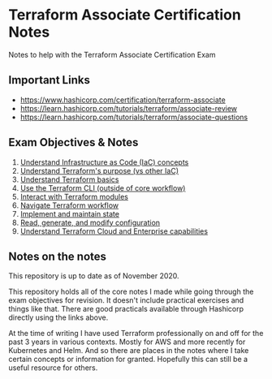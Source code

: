 # Terraform Associate Certification Notes
Notes to help with the Terraform Associate Certification Exam

## Important Links
* https://www.hashicorp.com/certification/terraform-associate
* https://learn.hashicorp.com/tutorials/terraform/associate-review
* https://learn.hashicorp.com/tutorials/terraform/associate-questions

## Exam Objectives & Notes
1. [Understand Infrastructure as Code (IaC) concepts](1-iac-concepts.md)
2. [Understand Terraform's purpose (vs other IaC)](2-terraform-benefits.md)
3. [Understand Terraform basics](3-terraform-basics.md)
4. [Use the Terraform CLI (outside of core workflow)](4-terraform-cli.md)
5. [Interact with Terraform modules](5-terraform-modules.md)
6. [Navigate Terraform workflow](6-terraform-workflow.md)
7. [Implement and maintain state](7-terraform-state.md)
8. [Read, generate, and modify configuration](8-terraform-config.md)
9. [Understand Terraform Cloud and Enterprise capabilities](9-terraform-cloud.md)

## Notes on the notes
This repository is up to date as of November 2020.

This repository holds all of the core notes I made while going through the exam objectives for revision. It doesn't include practical exercises and things like that. There are good practicals available through Hashicorp directly using the links above.

At the time of writing I have used Terraform professionally on and off for the past 3 years in various contexts. Mostly for AWS and more recently for Kubernetes and Helm. And so there are places in the notes where I take certain concepts or information for granted. Hopefully this can still be a useful resource for others.